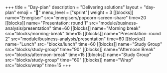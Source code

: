 +++
title = "Day-plan"
description = "Delivering solutions"
layout = "day-plan"
emoji = "📅"
menu_level = ["sprint"]
weight = 3
[[blocks]]
name="Energiser"
src="energisers/popcorn-screen-share"
time=20
[[blocks]]
name="Presentation: round 1"
src="module/business-analysis/presentation"
time=60
[[blocks]]
name="Morning break"
src="blocks/morning-break"
time=15
[[blocks]]
name="Presentation: round 2"
src="module/business-analysis/presentation"
time=60
[[blocks]]
name="Lunch"
src="blocks/lunch"
time=60
[[blocks]]
name="Study Group"
src="blocks/study-group"
time="90"
[[blocks]]
name="Afternoon Break"
src="blocks/afternoon-break"
time=15
[[blocks]]
name="Study Group"
src="blocks/study-group"
time="60"
[[blocks]]
name="Wrap"
src="blocks/wrap"
time=15
+++


